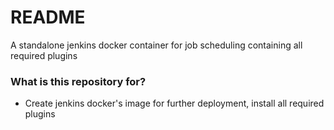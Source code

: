 # README #

A standalone jenkins docker container for job scheduling containing all required plugins

### What is this repository for? ###

* Create jenkins docker's image for further deployment, install all required plugins
